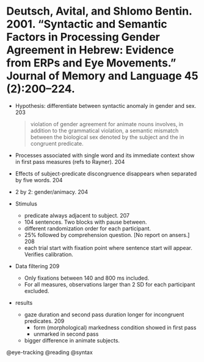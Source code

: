 # Deutsch, Avital, and Shlomo Bentin. 2001. “Syntactic and Semantic Factors in Processing Gender Agreement in Hebrew: Evidence from ERPs and Eye Movements.” Journal of Memory and Language 45 (2):200–224.

- Hypothesis: differentiate between syntactic anomaly in gender and sex. 203

  > violation of gender agreement for animate nouns involves, in addition to the grammatical violation, a semantic mismatch between the biological sex denoted by the subject and the in congruent predicate.  

- Processes associated with single word and its immediate context show in first pass measures (refs to Rayner). 204 

- Effects of subject-predicate discongruence disappears when separated by five words. 204

- 2 by 2: gender/animacy. 204

- Stimulus
  - predicate always adjacent to subject. 207
  - 104 sentences. Two blocks with pause between.
  - different randomization order for each participant.
  - 25% followed by comprehension question. [No report on ansers.] 208
  - each trial start with fixation point where sentence start will appear. Verifies calibration.



- Data filtering 209
  - Only fixations between 140 and 800 ms included.
  - For all measures, observations larger than 2 SD for each participant excluded.

- results
  - gaze duration and second pass duration longer for incongruent predicates. 209 
    - form (morphological) markedness condition showed in first pass
    - unmarked in second pass
  - bigger difference in animate subjects.

@eye-tracking
@reading
@syntax

